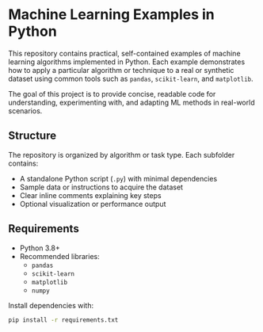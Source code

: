 # Machine Learning Examples in Python

This repository contains practical, self-contained examples of machine learning algorithms implemented in Python. Each example demonstrates how to apply a particular algorithm or technique to a real or synthetic dataset using common tools such as `pandas`, `scikit-learn`, and `matplotlib`.

The goal of this project is to provide concise, readable code for understanding, experimenting with, and adapting ML methods in real-world scenarios.

## Structure

The repository is organized by algorithm or task type. Each subfolder contains:

- A standalone Python script (`.py`) with minimal dependencies  
- Sample data or instructions to acquire the dataset  
- Clear inline comments explaining key steps  
- Optional visualization or performance output  

## Requirements

- Python 3.8+
- Recommended libraries:
  - `pandas`
  - `scikit-learn`
  - `matplotlib`
  - `numpy`

Install dependencies with:

```bash
pip install -r requirements.txt
